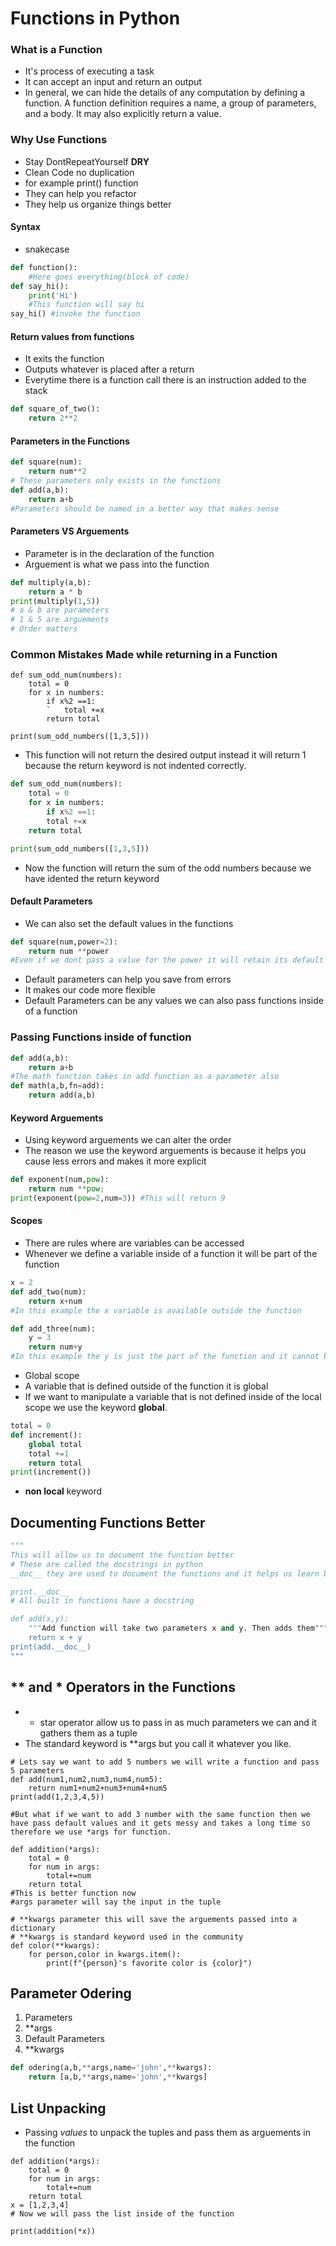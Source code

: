 # Functions in Python

### What is a Function
* It's process of executing a task
* It can accept an input and return an output
* In general, we can hide the details of any computation by defining a function. A function definition requires a name, a group of parameters, and a body. It may also explicitly return a value.

### Why Use Functions
* Stay DontRepeatYourself **DRY** 
* Clean Code no duplication
* for example print() function
* They can help you refactor
* They help us organize things better

#### Syntax
* snakecase
```Python
def function():
    #Here goes everything(block of code)
def say_hi():
    print('Hi')
    #This function will say hi
say_hi() #invoke the function
```

#### Return values from functions
* It exits the function
* Outputs whatever is placed after a return
* Everytime there is a function call there is an instruction added to the stack
```Python
def square_of_two():
    return 2**2

```

#### Parameters in the Functions

```Python
def square(num):
    return num**2
# These parameters only exists in the functions
def add(a,b):
    return a+b    
#Parameters should be named in a better way that makes sense
```

#### Parameters VS Arguements
* Parameter is in the declaration of the function
* Arguement is what we pass into the function

```Python
def multiply(a,b):
    return a * b
print(multiply(1,5))
# a & b are parameters
# 1 & 5 are arguements
# Order matters
```

### Common Mistakes Made while returning in a Function
```Python3
def sum_odd_num(numbers):
    total = 0
    for x in numbers:
        if x%2 ==1:
        `   total +=x
        return total

print(sum_odd_numbers([1,3,5]))        
```
* This function will not return the desired output instead it will return 1 because the return keyword is not indented correctly.
```Python
def sum_odd_num(numbers):
    total = 0
    for x in numbers:
        if x%2 ==1:
        total +=x
    return total

print(sum_odd_numbers([1,3,5]))  
```

* Now the function will return the sum of the odd numbers because we have idented the return keyword

#### Default Parameters
* We can also set the default values in the functions

```Python
def square(num,power=2):
    return num **power
#Even if we dont pass a value for the power it will retain its default value 2
```

* Default parameters can help you save from errors
* It makes our code more flexible
* Default Parameters can be any values we can also pass functions inside of a function

### Passing Functions inside of function
```Python
def add(a,b):
    return a+b
#The math function takes in add function as a parameter also
def math(a,b,fn=add):
    return add(a,b)
```

#### Keyword Arguements
* Using keyword arguements we can alter the order
* The reason we use the keyword arguements is because it helps you cause less errors and makes it more explicit
```Python
def exponent(num,pow):
    return num **pow;
print(exponent(pow=2,num=3)) #This will return 9 
```

#### Scopes
* There are rules where are variables can be accessed
* Whenever we define a variable inside of a function it will be part of the function

```Python
x = 2
def add_two(num):
    return x+num
#In this example the x variable is available outside the function

def add_three(num):
    y = 3
    return num+y
#In this example the y is just the part of the function and it cannot be accessed from outside    
```

* Global scope
* A variable that is defined outside of the function it is global
* If we want to manipulate a variable that is not defined inside of the local scope we use the keyword **global**.

```Python
total = 0
def increment():
    global total
    total +=1
    return total
print(increment())
```

* **non local** keyword 

## Documenting Functions Better
```Python
"""
This will allow us to document the function better
# These are called the docstrings in python
__doc__ they are used to document the functions and it helps us learn better.

print.__doc__
# All built in functions have a docstring

def add(x,y):
    """Add function will take two parameters x and y. Then adds them"""
    return x + y
print(add.__doc__)
"""
```

## ** and * Operators in the Functions

*   * star operator allow us to pass in as much parameters we can and it gathers them as a tuple 
*   The standard keyword is **args but you call it whatever you like.

```Python3
# Lets say we want to add 5 numbers we will write a function and pass 5 parameters
def add(num1,num2,num3,num4,num5):
    return num1+num2+num3+num4+num5
print(add(1,2,3,4,5))

#But what if we want to add 3 number with the same function then we have pass default values and it gets messy and takes a long time so therefore we use *args for function.

def addition(*args):
    total = 0
    for num in args:
        total+=num
    return total
#This is better function now
#args parameter will say the input in the tuple
```

```Python3
# **kwargs parameter this will save the arguements passed into a dictionary 
# **kwargs is standard keyword used in the community
def color(**kwargs):
    for person,color in kwargs.item():
        print(f"{person}'s favorite color is {color}")

```


## Parameter Odering

1) Parameters
2) **args
3) Default Parameters
4) **kwargs

```Python
def odering(a,b,**args,name='john',**kwargs):
    return [a,b,**args,name='john',**kwargs]
```

## List Unpacking

* Passing *values* to unpack the tuples and pass them as arguements in the function

```python3
def addition(*args):
    total = 0
    for num in args:
        total+=num
    return total
x = [1,2,3,4]
# Now we will pass the list inside of the function

print(addition(*x))
```
